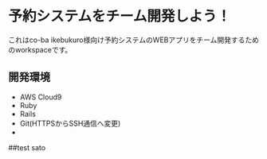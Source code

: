 # 予約システムをチーム開発しよう！

これはco-ba ikebukuro様向け予約システムのWEBアプリをチーム開発するためのworkspaceです。

## 開発環境

* AWS Cloud9
* Ruby
* Rails
* Git(HTTPSからSSH通信へ変更)
* 

##test sato